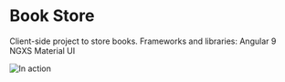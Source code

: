 # Book Store
Client-side project to store books. Frameworks and libraries:
Angular 9
NGXS
Material UI

![In action](https://i.imgur.com/0XV1VBK.png)
